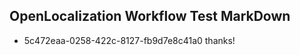 ## OpenLocalization Workflow Test MarkDown
* 5c472eaa-0258-422c-8127-fb9d7e8c41a0 thanks!

<!--HONumber=Sep16_HO1-->



